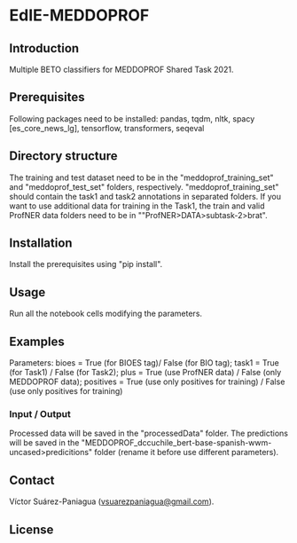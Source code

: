 # EdIE-MEDDOPROF

## Introduction
Multiple BETO classifiers for MEDDOPROF Shared Task 2021.

## Prerequisites
Following packages need to be installed:
pandas, tqdm, nltk, spacy [es_core_news_lg], tensorflow, transformers, seqeval

## Directory structure
The training and test dataset need to be in the "meddoprof_training_set" and "meddoprof_test_set" folders, respectively. "meddoprof_training_set" should contain the task1 and task2 annotations in separated folders. If you want to use additional data for training in the Task1, the train and valid ProfNER data folders need to be in ""ProfNER>DATA>subtask-2>brat".

## Installation
Install the prerequisites using "pip install".

## Usage
Run all the notebook cells modifying the parameters.

## Examples
Parameters: bioes = True (for BIOES tag)/ False (for BIO tag); task1 = True (for Task1) / False (for Task2); plus = True (use ProfNER data) / False (only MEDDOPROF data); positives = True (use only positives for training) / False (use only positives for training)

### Input / Output
Processed data will be saved in the "processedData" folder. The predictions will be saved in the "MEDDOPROF_dccuchile_bert-base-spanish-wwm-uncased>predicitions" folder (rename it before use different parameters).

## Contact
Víctor Suárez-Paniagua (vsuarezpaniagua@gmail.com).

## License

